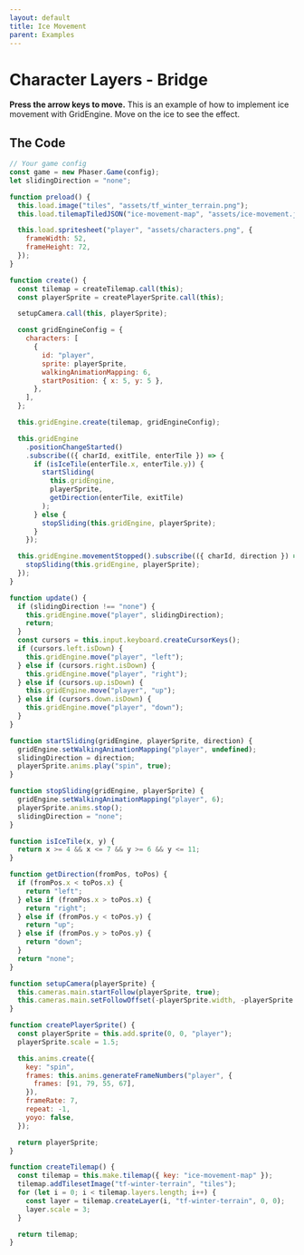 ```yaml
---
layout: default
title: Ice Movement
parent: Examples
---
```


# Character Layers - Bridge

**Press the arrow keys to move.** This is an example of how to implement ice movement with GridEngine. Move on the ice to see the effect.

<div id="game"></div>

<script src="js/phaser.min.js"></script>
<script src="js/grid-engine-2.10.1.min.js"></script>
<script src="js/getBasicConfig.js"></script>

<script>
  const config = getBasicConfig(preload, create, update);
  const game = new Phaser.Game(config);

  let slidingDirection = 'none';

  function preload() {
    this.load.image("tiles", "assets/tf_winter_terrain.png");
    this.load.tilemapTiledJSON("ice-movement-map", "assets/ice-movement.json");

    this.load.spritesheet("player", "assets/characters.png", {
      frameWidth: 52,
      frameHeight: 72,
    });
  }

  function create() {
    const tilemap = createTilemap.call(this);
    const playerSprite = createPlayerSprite.call(this);

    setupCamera.call(this, playerSprite);

    const gridEngineConfig = {
      characters: [
        {
          id: "player",
          sprite: playerSprite,
          walkingAnimationMapping: 6,
          startPosition: {x: 5, y: 5},
        },
      ],
    };

    this.gridEngine.create(tilemap, gridEngineConfig);

    this.gridEngine
    .positionChangeStarted()
    .subscribe(({ charId, exitTile, enterTile }) => {
      if (isIceTile(enterTile.x, enterTile.y)) {
        startSliding(this.gridEngine, playerSprite, getDirection(enterTile, exitTile));
      } else {
        stopSliding(this.gridEngine, playerSprite);
      }
    });

    this.gridEngine
    .movementStopped()
    .subscribe(({ charId, direction}) => {
      stopSliding(this.gridEngine, playerSprite);
    });
  }

  function update() {
    if (slidingDirection !== 'none') {
      this.gridEngine.move("player", slidingDirection);
      return;
    }
    const cursors = this.input.keyboard.createCursorKeys();
    if (cursors.left.isDown) {
      this.gridEngine.move("player", "left");
    } else if (cursors.right.isDown) {
      this.gridEngine.move("player", "right");
    } else if (cursors.up.isDown) {
      this.gridEngine.move("player", "up");
    } else if (cursors.down.isDown) {
      this.gridEngine.move("player", "down");
    }
  }

  function startSliding(gridEngine, playerSprite, direction) {
    gridEngine.setWalkingAnimationMapping('player', undefined);
    slidingDirection = direction;
    playerSprite.anims.play('spin', true);
  }

  function stopSliding(gridEngine, playerSprite) {
    gridEngine.setWalkingAnimationMapping('player', 6);
    playerSprite.anims.stop();
    slidingDirection = 'none';
  }

  function isIceTile(x,y) {
    return x >= 4 && x <= 7 && y >= 6 && y <= 11;
  }

  function getDirection(fromPos, toPos) {
    if (fromPos.x < toPos.x) {
      return 'left';
    } else if (fromPos.x > toPos.x) {
      return 'right';
    } else if (fromPos.y < toPos.y) {
      return 'up';
    } else if (fromPos.y > toPos.y) {
      return 'down';
    }
    return 'none';
  }

  function setupCamera(playerSprite) {
    this.cameras.main.startFollow(playerSprite, true);
    this.cameras.main.setFollowOffset(-playerSprite.width, -playerSprite.height);
  }

  function createPlayerSprite() {
    const playerSprite = this.add.sprite(0, 0, "player");
    playerSprite.scale = 1.5;

    this.anims.create({
      key: 'spin',
      frames:
      this.anims.generateFrameNumbers("player", {frames:
        [91,79,55,67],
      }),
      frameRate: 7,
      repeat: -1,
      yoyo: false,
    });

    return playerSprite;
  }

  function createTilemap() {
    const tilemap = this.make.tilemap({ key: "ice-movement-map" });
    tilemap.addTilesetImage("tf-winter-terrain", "tiles");
    for (let i = 0; i < tilemap.layers.length; i++) {
      const layer = tilemap.createLayer(i, "tf-winter-terrain", 0, 0);
      layer.scale = 3;
    }

    return tilemap;
  }

</script>

## The Code

```javascript
// Your game config
const game = new Phaser.Game(config);
let slidingDirection = "none";

function preload() {
  this.load.image("tiles", "assets/tf_winter_terrain.png");
  this.load.tilemapTiledJSON("ice-movement-map", "assets/ice-movement.json");

  this.load.spritesheet("player", "assets/characters.png", {
    frameWidth: 52,
    frameHeight: 72,
  });
}

function create() {
  const tilemap = createTilemap.call(this);
  const playerSprite = createPlayerSprite.call(this);

  setupCamera.call(this, playerSprite);

  const gridEngineConfig = {
    characters: [
      {
        id: "player",
        sprite: playerSprite,
        walkingAnimationMapping: 6,
        startPosition: { x: 5, y: 5 },
      },
    ],
  };

  this.gridEngine.create(tilemap, gridEngineConfig);

  this.gridEngine
    .positionChangeStarted()
    .subscribe(({ charId, exitTile, enterTile }) => {
      if (isIceTile(enterTile.x, enterTile.y)) {
        startSliding(
          this.gridEngine,
          playerSprite,
          getDirection(enterTile, exitTile)
        );
      } else {
        stopSliding(this.gridEngine, playerSprite);
      }
    });

  this.gridEngine.movementStopped().subscribe(({ charId, direction }) => {
    stopSliding(this.gridEngine, playerSprite);
  });
}

function update() {
  if (slidingDirection !== "none") {
    this.gridEngine.move("player", slidingDirection);
    return;
  }
  const cursors = this.input.keyboard.createCursorKeys();
  if (cursors.left.isDown) {
    this.gridEngine.move("player", "left");
  } else if (cursors.right.isDown) {
    this.gridEngine.move("player", "right");
  } else if (cursors.up.isDown) {
    this.gridEngine.move("player", "up");
  } else if (cursors.down.isDown) {
    this.gridEngine.move("player", "down");
  }
}

function startSliding(gridEngine, playerSprite, direction) {
  gridEngine.setWalkingAnimationMapping("player", undefined);
  slidingDirection = direction;
  playerSprite.anims.play("spin", true);
}

function stopSliding(gridEngine, playerSprite) {
  gridEngine.setWalkingAnimationMapping("player", 6);
  playerSprite.anims.stop();
  slidingDirection = "none";
}

function isIceTile(x, y) {
  return x >= 4 && x <= 7 && y >= 6 && y <= 11;
}

function getDirection(fromPos, toPos) {
  if (fromPos.x < toPos.x) {
    return "left";
  } else if (fromPos.x > toPos.x) {
    return "right";
  } else if (fromPos.y < toPos.y) {
    return "up";
  } else if (fromPos.y > toPos.y) {
    return "down";
  }
  return "none";
}

function setupCamera(playerSprite) {
  this.cameras.main.startFollow(playerSprite, true);
  this.cameras.main.setFollowOffset(-playerSprite.width, -playerSprite.height);
}

function createPlayerSprite() {
  const playerSprite = this.add.sprite(0, 0, "player");
  playerSprite.scale = 1.5;

  this.anims.create({
    key: "spin",
    frames: this.anims.generateFrameNumbers("player", {
      frames: [91, 79, 55, 67],
    }),
    frameRate: 7,
    repeat: -1,
    yoyo: false,
  });

  return playerSprite;
}

function createTilemap() {
  const tilemap = this.make.tilemap({ key: "ice-movement-map" });
  tilemap.addTilesetImage("tf-winter-terrain", "tiles");
  for (let i = 0; i < tilemap.layers.length; i++) {
    const layer = tilemap.createLayer(i, "tf-winter-terrain", 0, 0);
    layer.scale = 3;
  }

  return tilemap;
}
```
